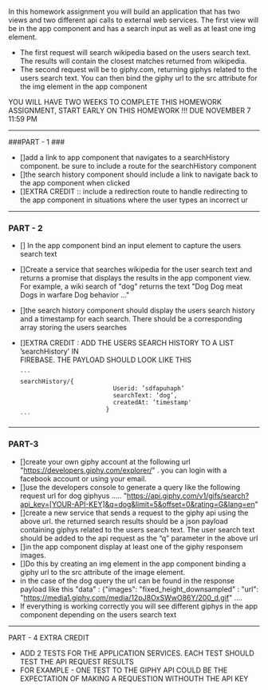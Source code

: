 In this homework assignment you will build an application that has two views and 
two different api calls to external web services. The first view will be in 
the app component and has a search input as well as at least one img element.
* The first request will search wikipedia based on the users search text. The results will contain the closest matches returned from wikipedia. 
* The second request will be to giphy.com, returning giphys related to the users search text. You can then bind the giphy url to the src attribute for the img element in the app component

YOU WILL HAVE TWO WEEKS TO COMPLETE THIS HOMEWORK ASSIGNMENT, 
START EARLY ON THIS HOMEWORK !!! DUE NOVEMBER 7 11:59 PM
_______________________________________________________________________________________
###PART - 1 ###
* []add a link to app component that navigates to a searchHistory component. be sure to
      include a route for the searchHistory component
* []the search history component should include a link to navigate back to the app
      component when clicked
* []EXTRA CREDIT :: include a redirection route to handle redirecting to the app 
      component in situations where the user types an incorrect ur
_______________________________________________________________________________________
### PART - 2 ###
* [] In the app component bind an input element to capture the users search text
* []Create a service that searches wikipedia for the user search text and returns a promise
       that displays the results in the app component view. For example, a wiki search of 
      "dog" returns the text "Dog Dog meat Dogs in warfare Dog behavior …"
* []the search history component should display the users search history and a timestamp
      for each search. There should be a corresponding array storing the users searches
* []EXTRA CREDIT : ADD THE USERS SEARCH HISTORY TO A LIST ’searchHistory' IN  
      FIREBASE. THE PAYLOAD SHOULD LOOK LIKE THIS
      
      ```
      searchHistory/{
                                Userid: ’sdfapuhaph’
                                searchText: ‘dog’,
                                createdAt: ’timestamp'
                              }
      ```
_______________________________________________________________________________________
### PART-3 ### 
* []create your own giphy account at the following url 
      "https://developers.giphy.com/explorer/" . you can login with a facebook
        account or using your email.
* []use the developers console to generate a query like the following request url for dog giphyus ..... "https://api.giphy.com/v1/gifs/search?api_key=[YOUR-API-KEY]&q=dog&limit=5&offset=0&rating=G&lang=en"
* []create a new service that sends a request to the giphy api using the above
       url. the returned search results should be a json payload containing giphys 
       related to the users search text.  The user search text should be added to
       the api request as the “q” parameter in the above url
* []in the app component display at least one of the giphy responsem images.                    
* []Do this by creating an img element in the app component binding a
      giphy url to the src attribute of the image element. 
* in the case of the dog query the url can be found in the response payload like this "data" : {"images": "fixed_height_downsampled" : "url": "https://media1.giphy.com/media/12pJ8OxSWwO86Y/200_d.gif" ....
*  If everything is working correctly you will see different giphys in the app component depending on the users search text
_______________________________________________________________________________________
PART - 4 EXTRA CREDIT
* ADD 2 TESTS FOR THE APPLICATION SERVICES.  EACH TEST SHOULD TEST THE API REQUEST RESULTS
* FOR EXAMPLE - ONE TEST TO THE GIPHY API COULD BE THE EXPECTATION OF MAKING A REQUESTION 
WITHOUTH THE API KEY
